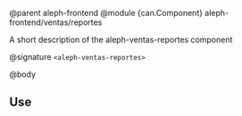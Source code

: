 @parent aleph-frontend
@module {can.Component} aleph-frontend/ventas/reportes <aleph-ventas-reportes>

A short description of the aleph-ventas-reportes component

@signature `<aleph-ventas-reportes>`

@body

## Use

